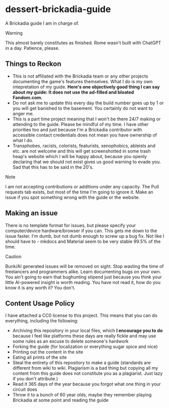 # dessert-brickadia-guide

A Brickadia guide I am in charge of.

> [!WARNING]
> This almost barely constitutes as finished. Rome wasn't built with ChatGPT in a day. Patience, please.

## Things to Reckon

* This is not affiliated with the Brickadia team or any other projects documenting the game's features themselves. What I do is my own intepretation
of my guide. **Here's one objectively good thing I can say about my guide: It does not use the ad-filled and bloated Fandom.com.**
* Do not ask me to update this every day the build number goes up by 1 or you will get banished to the basement. You certainly do not want to anger me.
* This is a part time project meaning that I won't be there 24/7 making or attending to the guide. Please be mindful of my time.
I have other priorities too and just because I'm a Brickadia contributor with accessible contact credentials does not mean you have ownership of what I do.
* Transphobes, racists, colorists, featurists, xenophobics, ableists and etc. are not welcome and this will get screenshotted in some trash heap's website which
I will be happy about, because you openly declaring that we should not exist gives us good warning to evade you. Sad that this has to be said in the 20's.

> [!NOTE]
> I am not accepting contributions or additions under any capacity. The Pull requests tab exists, but most of the time I'm going to ignore it.
> Make an issue if you spot something wrong with the guide or the website.

## Making an issue

There is no template format for issues, but please specify your computer/device hardware/browser if you can. This gets me down to the issue faster.
I'm dumb, but not dumb enough to screw up a bug fix. Not like I should have to - mkdocs and Material seem to be very stable 99.5% of the time.

> [!CAUTION]
> Bunk/AI generated issues will be removed on sight. Stop wasting the time of freelancers and programmers alike. Learn documenting bugs on your own.
> You ain't going to earn that bughunting stipend just because you think your little AI-powered insight is worth reading. You have not read it, how do
> you know it is any worth it? You don't.

## Content Usage Policy

I have attached a CC0 license to this project. This means that you can do everything, including the following:

* Archiving this repository in your local files, which **I encourage you to do** because I feel like platforms these days are really fickle and may use
some rules as an excuse to delete someone's hardwork
* Forking the guide (for localization or everything sugar spice and nice)
* Printing out the content in the site
* Eating all prints of the site
* Steal the entirety of this repository to make a guide (standards are different from wiki to wiki.
Plagiarism is a bad thing but copying all my content from this guide does not constitute you as a plagiarist. Just lazy if you don't attribute.)
* Read it 365 days of the year because you forgot what one thing in your circuit does
* Throw it to a bunch of 60 year olds, maybe they remember playing Brickadia at some point and reading the guide
